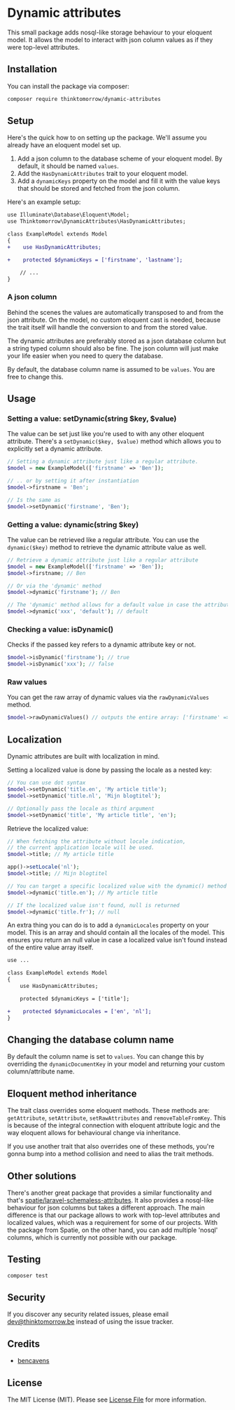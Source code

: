 # Dynamic attributes

This small package adds nosql-like storage behaviour to your eloquent model. It allows the model to interact
with json column values as if they were top-level attributes. 

## Installation

You can install the package via composer:

```bash
composer require thinktomorrow/dynamic-attributes
``` 

## Setup
Here's the quick how to on setting up the package. We'll assume you already have an eloquent model set up.
1. Add a json column to the database scheme of your eloquent model. By default, it should be named `values`.
2. Add the `HasDynamicAttributes` trait to your eloquent model.
3. Add a `dynamicKeys` property on the model and fill it with the value keys that should be stored and fetched from the json column.

Here's an example setup:

```diff
use Illuminate\Database\Eloquent\Model;
use Thinktomorrow\DynamicAttributes\HasDynamicAttributes;

class ExampleModel extends Model
{
+    use HasDynamicAttributes;

+    protected $dynamicKeys = ['firstname', 'lastname'];

    // ...
}
```

### A json column
Behind the scenes the values are automatically transposed to and from the json attribute. 
On the model, no custom eloquent cast is needed, because the trait itself will handle the conversion to and from the stored value. 

The dynamic attributes are preferably stored as a json database column but a string typed column should also be fine. The json column will just make your life easier when you need to query the database.

By default, the database column name is assumed to be `values`. You are free to change this. 

## Usage

### Setting a value: setDynamic(string $key, $value)
The value can be set just like you're used to with any other eloquent attribute. There's a `setDynamic($key, $value)` method which allows you to explicitly set a dynamic attribute.
``` php
// Setting a dynamic attribute just like a regular attribute.
$model = new ExampleModel(['firstname' => 'Ben']);

// .. or by setting it after instantiation
$model->firstname = 'Ben';

// Is the same as
$model->setDynamic('firstname', 'Ben');
```

### Getting a value: dynamic(string $key)
The value can be retrieved like a regular attribute. You can use the `dynamic($key)` method to retrieve the dynamic attribute value as well.
``` php
// Retrieve a dynamic attribute just like a regular attribute
$model = new ExampleModel(['firstname' => 'Ben']);
$model->firstname; // Ben

// Or via the 'dynamic' method
$model->dynamic('firstname'); // Ben

// The 'dynamic' method allows for a default value in case the attribute isn't found
$model->dynamic('xxx', 'default'); // default
```

### Checking a value: isDynamic()
Checks if the passed key refers to a dynamic attribute key or not. 
```php
$model->isDynamic('firstname'); // true
$model->isDynamic('xxx'); // false
```

### Raw values
You can get the raw array of dynamic values via the `rawDynamicValues` method.
```php 
$model->rawDynamicValues() // outputs the entire array: ['firstname' => 'Ben']
```

## Localization
Dynamic attributes are built with localization in mind. 

Setting a localized value is done by passing the locale as a nested key:
``` php
// You can use dot syntax
$model->setDynamic('title.en', 'My article title');
$model->setDynamic('title.nl', 'Mijn blogtitel');

// Optionally pass the locale as third argument
$model->setDynamic('title', 'My article title', 'en');
```

Retrieve the localized value: 
``` php
// When fetching the attribute without locale indication, 
// the current application locale will be used.  
$model->title; // My article title 

app()->setLocale('nl');
$model->title; // Mijn blogtitel

// You can target a specific localized value with the dynamic() method
$model->dynamic('title.en'); // My article title

// If the localized value isn't found, null is returned
$model->dynamic('title.fr'); // null
```

An extra thing you can do is to add a `dynamicLocales` property on your model. This is an array and should contain all the locales of the model. This ensures you return an null value in case a localized value isn't found instead of the entire value array itself.
```diff
use ...

class ExampleModel extends Model
{
    use HasDynamicAttributes;

    protected $dynamicKeys = ['title'];

+    protected $dynamicLocales = ['en', 'nl'];
}
```


## Changing the database column name
By default the column name is set to `values`. You can change this by overriding the `dynamicDocumentKey` in your model and returning your custom column/attribute name.

## Eloquent method inheritance
The trait class overrides some eloquent methods. These methods are: `getAttribute`, `setAttribute`, `setRawAttributes` and `removeTableFromKey`.
This is because of the integral connection with eloquent attribute logic and the way eloquent allows for behavioural change via inheritance.
 
If you use another trait that also overrides one of these methods, you're gonna bump into a method collision and need to alias the trait methods. 

## Other solutions
There's another great package that provides a similar functionality and that's [spatie/laravel-schemaless-attributes](https://github.com/spatie/laravel-schemaless-attributes).
It also provides a nosql-like behaviour for json columns but takes a different approach. The main difference is that our package allows to work with top-level attributes and localized values, which was a requirement
for some of our projects. With the package from Spatie, on the other hand, you can add multiple 'nosql' columns, which is currently not possible with our package.

## Testing

``` bash
composer test
```


## Security

If you discover any security related issues, please email dev@thinktomorrow.be instead of using the issue tracker.

## Credits

- [bencavens](https://github.com/bencavens)

## License

The MIT License (MIT). Please see [License File](LICENSE.md) for more information.
